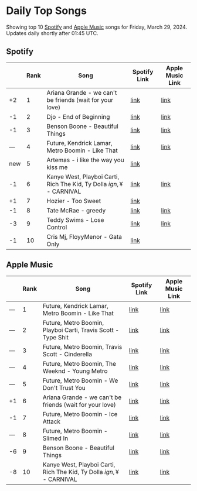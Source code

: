 # Daily Top Songs

Showing top 10 [Spotify](#spotify) and [Apple Music](#apple-music) songs for Friday, March 29, 2024. Updates daily shortly after 01:45 UTC.

## Spotify

|             | Rank            | Song            | Spotify Link                    | Apple Music Link                                                                             |
| ----------- | --------------- | --------------- | ------------------------------- | -------------------------------------------------------------------------------------------- |
| +2 | 1 | Ariana Grande - we can't be friends (wait for your love) | [link](https://open.spotify.com/track/46kspZSY3aKmwQe7O77fCC) | [link](https://music.apple.com/us/song/we-cant-be-friends-wait-for-your-love/1725878242) |
| -1 | 2 | Djo - End of Beginning | [link](https://open.spotify.com/track/3qhlB30KknSejmIvZZLjOD) | [link](https://music.apple.com/us/song/end-of-beginning/1632448108) |
| -1 | 3 | Benson Boone - Beautiful Things | [link](https://open.spotify.com/track/6tNQ70jh4OwmPGpYy6R2o9) | [link](https://music.apple.com/us/song/beautiful-things/1724488124) |
| — | 4 | Future, Kendrick Lamar, Metro Boomin - Like That | [link](https://open.spotify.com/track/2tudvzsrR56uom6smgOcSf) | [link](https://music.apple.com/us/song/like-that/1737150439) |
| new | 5 | Artemas - i like the way you kiss me | [link](https://open.spotify.com/track/2GxrNKugF82CnoRFbQfzPf) |  |
| -1 | 6 | Kanye West, Playboi Carti, Rich The Kid, Ty Dolla $ign, ¥$ - CARNIVAL | [link](https://open.spotify.com/track/4m4BHvDfzIgj5LbQLuFiIp) | [link](https://music.apple.com/us/song/carnival/1730241073) |
| +1 | 7 | Hozier - Too Sweet | [link](https://open.spotify.com/track/3HMY0r2BAdpasXMY8rseR0) |  |
| -1 | 8 | Tate McRae - greedy | [link](https://open.spotify.com/track/3rUGC1vUpkDG9CZFHMur1t) | [link](https://music.apple.com/us/song/greedy/1706381103) |
| -3 | 9 | Teddy Swims - Lose Control | [link](https://open.spotify.com/track/17phhZDn6oGtzMe56NuWvj) | [link](https://music.apple.com/us/song/lose-control/1691699836) |
| -1 | 10 | Cris Mj, FloyyMenor - Gata Only | [link](https://open.spotify.com/track/6XjDF6nds4DE2BBbagZol6) |  |

## Apple Music

|             | Rank            | Song            | Spotify Link                    | Apple Music Link                   |
| ----------- | --------------- | --------------- | ------------------------------- | ---------------------------------- |
| — | 1 | Future, Kendrick Lamar, Metro Boomin - Like That | [link](https://open.spotify.com/track/2tudvzsrR56uom6smgOcSf) | [link](https://music.apple.com/us/song/like-that/1737150439) |
| — | 2 | Future, Metro Boomin, Playboi Carti, Travis Scott - Type Shit | [link](https://open.spotify.com/track/28drn6tQo95MRvO0jQEo5C) | [link](https://music.apple.com/us/song/type-shit/1737150156) |
| — | 3 | Future, Metro Boomin, Travis Scott - Cinderella | [link](https://open.spotify.com/track/0hKtu53OlIFXVuYkZwcn3o) | [link](https://music.apple.com/us/song/cinderella/1737150446) |
| — | 4 | Future, Metro Boomin, The Weeknd - Young Metro | [link](https://open.spotify.com/track/3OxL6MuctgZp1e0zxoAZhH) | [link](https://music.apple.com/us/song/young-metro/1737150149) |
| — | 5 | Future, Metro Boomin - We Don't Trust You | [link](https://open.spotify.com/track/1pnDvUuAEd6z8bKEsbAjk1) | [link](https://music.apple.com/us/song/we-dont-trust-you/1737150142) |
| +1 | 6 | Ariana Grande - we can't be friends (wait for your love) | [link](https://open.spotify.com/track/46kspZSY3aKmwQe7O77fCC) | [link](https://music.apple.com/us/song/we-cant-be-friends-wait-for-your-love/1725878242) |
| -1 | 7 | Future, Metro Boomin - Ice Attack | [link](https://open.spotify.com/track/70ToiXlzl8N1EgfC07ZcZE) | [link](https://music.apple.com/us/song/ice-attack/1737150153) |
| — | 8 | Future, Metro Boomin - Slimed In | [link](https://open.spotify.com/track/2GLWhy9iiO1wrLUF5l4FtJ) | [link](https://music.apple.com/us/song/slimed-in/1737150442) |
| -6 | 9 | Benson Boone - Beautiful Things | [link](https://open.spotify.com/track/6tNQ70jh4OwmPGpYy6R2o9) | [link](https://music.apple.com/us/song/beautiful-things/1724488124) |
| -8 | 10 | Kanye West, Playboi Carti, Rich The Kid, Ty Dolla $ign, ¥$ - CARNIVAL | [link](https://open.spotify.com/track/4m4BHvDfzIgj5LbQLuFiIp) | [link](https://music.apple.com/us/song/carnival/1730241073) |

